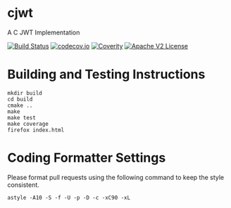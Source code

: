 # cjwt

A C JWT Implementation

[![Build Status](https://travis-ci.org/xmidt-org/cjwt.svg?branch=master)](https://travis-ci.org/xmidt-org/cjwt)
[![codecov.io](http://codecov.io/github/Comcast/cjwt/coverage.svg?branch=master)](http://codecov.io/github/Comcast/cjwt?branch=master)
[![Coverity](https://img.shields.io/coverity/scan/11926.svg)]("https://scan.coverity.com/projects/comcast-cjwt)
[![Apache V2 License](http://img.shields.io/badge/license-Apache%20V2-blue.svg)](https://github.com/Comcast/cjwt/blob/master/LICENSE.txt)

# Building and Testing Instructions

```
mkdir build
cd build
cmake ..
make
make test
make coverage
firefox index.html
```

# Coding Formatter Settings

Please format pull requests using the following command to keep the style consistent.

```
astyle -A10 -S -f -U -p -D -c -xC90 -xL
```
